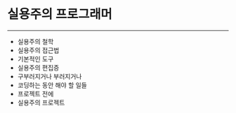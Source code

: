 # 실용주의 프로그래머
- - -

- 실용주의 철학
- 실용주의 접근법
- 기본적인 도구
- 실용주의 편집증
- 구부러지거나 부러지거나
- 코딩하는 동안 해야 할 일들
- 프로젝트 전에
- 실용주의 프로젝트